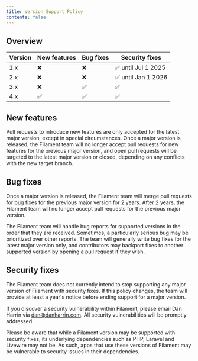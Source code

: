 ```yaml
---
title: Version Support Policy
contents: false
---
```


## Overview

| Version | New features | Bug fixes | Security fixes     |
|---------|--------------|-----------|--------------------|
| 1.x     | ❌            | ❌         | ✅ until Jul 1 2025 |
| 2.x     | ❌            | ❌         | ✅ until Jan 1 2026 |
| 3.x     | ❌            | ✅         | ✅                  |
| 4.x     | ✅            | ✅         | ✅                  |

## New features

Pull requests to introduce new features are only accepted for the latest major version, except in special circumstances. Once a major version is released, the Filament team will no longer accept pull requests for new features for the previous major version, and open pull requests will be targeted to the latest major version or closed, depending on any conflicts with the new target branch.

## Bug fixes

Once a major version is released, the Filament team will merge pull requests for bug fixes for the previous major version for 2 years. After 2 years, the Filament team will no longer accept pull requests for the previous major version.

The Filament team will handle bug reports for supported versions in the order that they are received. Sometimes, a particularly serious bug may be prioritized over other reports. The team will generally write bug fixes for the latest major version only, and contributors may backport fixes to another supported version by opening a pull request if they wish.

## Security fixes

The Filament team does not currently intend to stop supporting any major version of Filament with security fixes. If this policy changes, the team will provide at least a year's notice before ending support for a major version.

If you discover a security vulnerability within Filament, please email Dan Harrin via [dan@danharrin.com](mailto:dan@danharrin.com). All security vulnerabilities will be promptly addressed.

Please be aware that while a Filament version may be supported with security fixes, its underlying dependencies such as PHP, Laravel and Livewire may not be. As such, apps that use these versions of Filament may be vulnerable to security issues in their dependencies.
